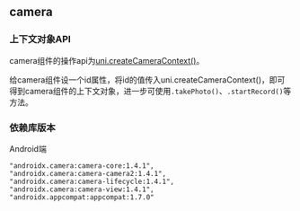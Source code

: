 ## camera

<!-- UTSCOMJSON.camera.description -->

<!-- UTSCOMJSON.camera.compatibility -->

<!-- UTSCOMJSON.camera.attribute -->

<!-- UTSCOMJSON.camera.event -->

<!-- UTSCOMJSON.camera.component_type -->

<!-- UTSCOMJSON.camera.children -->

### 上下文对象API

camera组件的操作api为[uni.createCameraContext()](../api/create-camera-context.md)。

给camera组件设一个id属性，将id的值传入uni.createCameraContext()，即可得到camera组件的上下文对象，进一步可使用`.takePhoto()`、`.startRecord()`等方法。

<!-- UTSCOMJSON.camera.example -->

### 依赖库版本

Android端

```
"androidx.camera:camera-core:1.4.1",
"androidx.camera:camera-camera2:1.4.1",
"androidx.camera:camera-lifecycle:1.4.1",
"androidx.camera:camera-view:1.4.1",
"androidx.appcompat:appcompat:1.7.0"
```

<!-- UTSCOMJSON.camera.reference -->

